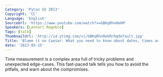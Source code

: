 ```yaml
---
Category: 'PyCon US 2013'
Copyright: 'CC'
Language: 'English'
SourceUrl: 'https://www.youtube.com/watch?v=GBKqRhn0ekM'
Speakers: [Lennart Regebro]
Tags: [talk]
ThumbnailUrl: 'http://i4.ytimg.com/vi/GBKqRhn0ekM/hqdefault.jpg'
Title: 'Blame it on Caesar: What you need to know about dates, times and time zones'
date: '2013-03-15'
---
```

Time measurement is a complex area full of tricky problems and unexpected edge-cases. This fast-paced talk tells you how to avoid the pitfalls, and warn about the compromises.